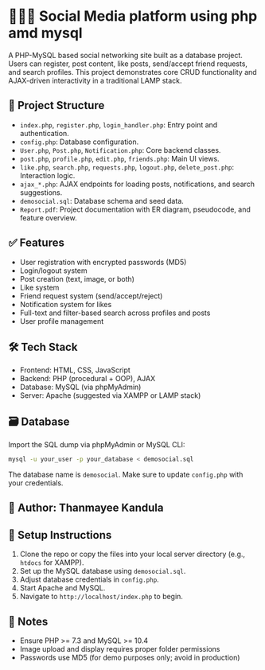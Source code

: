 # 🧑‍🤝‍🧑 Social Media platform using php amd mysql

A PHP-MySQL based social networking site built as a database project. Users can register, post content, like posts, send/accept friend requests, and search profiles. This project demonstrates core CRUD functionality and AJAX-driven interactivity in a traditional LAMP stack.

## 📁 Project Structure

- `index.php`, `register.php`, `login_handler.php`: Entry point and authentication.
- `config.php`: Database configuration.
- `User.php`, `Post.php`, `Notification.php`: Core backend classes.
- `post.php`, `profile.php`, `edit.php`, `friends.php`: Main UI views.
- `like.php`, `search.php`, `requests.php`, `logout.php`, `delete_post.php`: Interaction logic.
- `ajax_*.php`: AJAX endpoints for loading posts, notifications, and search suggestions.
- `demosocial.sql`: Database schema and seed data.
- `Report.pdf`: Project documentation with ER diagram, pseudocode, and feature overview.

## ✅ Features

- User registration with encrypted passwords (MD5)
- Login/logout system
- Post creation (text, image, or both)
- Like system
- Friend request system (send/accept/reject)
- Notification system for likes
- Full-text and filter-based search across profiles and posts
- User profile management

## 🛠️ Tech Stack

- Frontend: HTML, CSS, JavaScript
- Backend: PHP (procedural + OOP), AJAX
- Database: MySQL (via phpMyAdmin)
- Server: Apache (suggested via XAMPP or LAMP stack)

## 🗃️ Database

Import the SQL dump via phpMyAdmin or MySQL CLI:

```bash
mysql -u your_user -p your_database < demosocial.sql
```

The database name is `demosocial`. Make sure to update `config.php` with your credentials.

## 👥 Author: Thanmayee Kandula

## 🚀 Setup Instructions

1. Clone the repo or copy the files into your local server directory (e.g., `htdocs` for XAMPP).
2. Set up the MySQL database using `demosocial.sql`.
3. Adjust database credentials in `config.php`.
4. Start Apache and MySQL.
5. Navigate to `http://localhost/index.php` to begin.

## 📌 Notes

- Ensure PHP >= 7.3 and MySQL >= 10.4
- Image upload and display requires proper folder permissions
- Passwords use MD5 (for demo purposes only; avoid in production)
